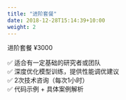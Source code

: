 ```yaml
---
title: "进阶套餐"
date: 2018-12-28T15:14:39+10:00
weight: 2
---
```


进阶套餐 ¥3000

✅ 适合有一定基础的研究者或团队  
✅ 深度优化模型训练，提供性能调优建议  
✅ 2次技术咨询（每次1小时）  
✅ 代码示例 + 具体案例解析  